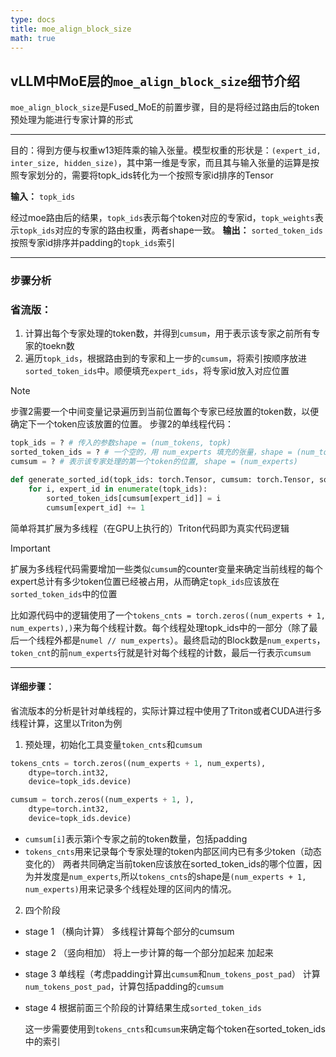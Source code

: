 ```yaml
---
type: docs
title: moe_align_block_size
math: true
---
```



## vLLM中MoE层的`moe_align_block_size`细节介绍

`moe_align_block_size`是Fused_MoE的前置步骤，目的是将经过路由后的token预处理为能进行专家计算的形式

---


目的：得到方便与权重w13矩阵乘的输入张量。模型权重的形状是：`(expert_id, inter_size, hidden_size)`，其中第一维是专家，而且其与输入张量的运算是按照专家划分的，需要将topk_ids转化为一个按照专家id排序的Tensor

**输入：**
`topk_ids` 

经过moe路由后的结果，`topk_ids`表示每个token对应的专家id，`topk_weights`表示`topk_ids`对应的专家的路由权重，两者shape一致。
**输出：**
`sorted_token_ids`按照专家id排序并padding的`topk_ids`索引


---
### 步骤分析

### 省流版：

1. 计算出每个专家处理的token数，并得到`cumsum`，用于表示该专家之前所有专家的toekn数
2. 遍历`topk_ids`，根据路由到的专家和上一步的`cumsum`，将索引按顺序放进`sorted_token_ids`中。顺便填充`expert_ids`，将专家id放入对应位置
>[!Note]
>步骤2需要一个中间变量记录遍历到当前位置每个专家已经放置的token数，以便确定下一个token应该放置的位置。
步骤2的单线程代码：
```Python
topk_ids = ? # 传入的参数shape = (num_tokens, topk)
sorted_token_ids = ? # 一个空的，用 num_experts 填充的张量，shape = (num_tokens_post_padded)
cumsum = ? # 表示该专家处理的第一个token的位置, shape = (num_experts)

def generate_sorted_id(topk_ids: torch.Tensor, cumsum: torch.Tensor, sorted_token_ids: torch.Tensor)
	for i, expert_id in enumerate(topk_ids):
		sorted_token_ids[cumsum[expert_id]] = i
		cumsum[expert_id] += 1
```
简单将其扩展为多线程（在GPU上执行的）Triton代码即为真实代码逻辑
>[!important]
>扩展为多线程代码需要增加一些类似`cumsum`的counter变量来确定当前线程的每个expert总计有多少token位置已经被占用，从而确定`topk_ids`应该放在`sorted_token_ids`中的位置

比如源代码中的逻辑使用了一个`tokens_cnts = torch.zeros((num_experts + 1, num_experts),)`来为每个线程计数。每个线程处理topk_ids中的一部分（除了最后一个线程外都是`numel // num_experts`）。最终启动的Block数是`num_experts`，`token_cnt`的前`num_experts`行就是针对每个线程的计数，最后一行表示`cumsum`


---
#### 详细步骤：

省流版本的分析是针对单线程的，实际计算过程中使用了Triton或者CUDA进行多线程计算，这里以Triton为例

1.  预处理，初始化工具变量`token_cnts`和`cumsum`
```Python
tokens_cnts = torch.zeros((num_experts + 1, num_experts),
	dtype=torch.int32,
	device=topk_ids.device)

cumsum = torch.zeros((num_experts + 1, ),
	dtype=torch.int32,
	device=topk_ids.device)
```
- `cumsum[i]`表示第i个专家之前的token数量，包括padding
- `tokens_cnts`用来记录每个专家处理的token内部区间内已有多少token（动态变化的）
两者共同确定当前token应该放在sorted_token_ids的哪个位置，因为并发度是`num_experts`,所以`tokens_cnts`的shape是`(num_experts + 1, num_experts)`用来记录多个线程处理的区间内的情况。
2. 四个阶段
- stage 1 （横向计算）
	多线程计算每个部分的cumsum
- stage 2 （竖向相加）
	将上一步计算的每一个部分加起来
加起来
- stage 3 单线程（考虑padding计算出`cumsum`和`num_tokens_post_pad`）
	计算`num_tokens_post_pad`，计算包括padding的`cumsum`
- stage 4
	根据前面三个阶段的计算结果生成`sorted_token_ids`
	
	这一步需要使用到`tokens_cnts`和`cumsum`来确定每个token在sorted_token_ids中的索引

